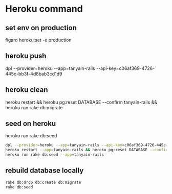 # Heroku command

## set env on production

figaro heroku:set -e production

## heroku push

dpl --provider=heroku --app=tanyain-rails --api-key=c06af369-4726-445c-bb3f-4d8bab3cd1d9

## heroku clean

heroku restart && heroku pg:reset DATABASE --confirm tanyain-rails && heroku run rake db:migrate

## seed on heroku

heroku run rake db:seed

```bash
dpl --provider=heroku --app=tanyain-rails --api-key=c06af369-4726-445c-bb3f-4d8bab3cd1d9
heroku restart --app=tanyain-rails && heroku pg:reset DATABASE --confirm tanyain-rails --app=tanyain-rails && heroku run rake db:migrate --app=tanyain-rails 
heroku run rake db:seed --app=tanyain-rails

```

## rebuild database locally

```bash
rake db:drop db:create db:migrate
rake db:seed
```
